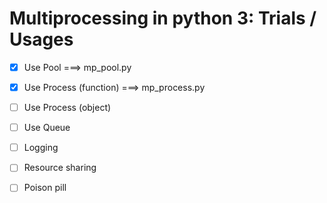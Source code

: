 # Multiprocessing in python 3: Trials / Usages 

- [x] Use Pool               ===> mp_pool.py  
- [X] Use Process (function) ===> mp_process.py
- [ ] Use Process (object) 
- [ ] Use Queue  
- [ ] Logging  
- [ ] Resource sharing  
- [ ] Poison pill  

